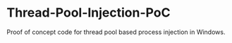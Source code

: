 # Thread-Pool-Injection-PoC
Proof of concept code for thread pool based process injection in Windows.
